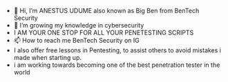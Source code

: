 - 👋 Hi, I’m ANESTUS UDUME also known as Big Ben from BenTech Security
- 👀 I’m growing my knowledge in cybersecurity
- I AM YOUR ONE STOP FOR ALL YOUR PENETESTING SCRIPTS
- 📫 How to reach me BenTech Security on IG
- I also offer free lessons in Pentesting, to assist others to avoid mistakes i made when starting up.
- i am working towards becoming one of the best penetration tester in the world

<!---
adx-max/adx-max is a ✨ special ✨ repository because its `README.md` (this file) appears on your GitHub profile.
You can click the Preview link to take a look at your changes.
--->
